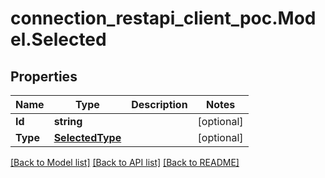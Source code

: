 # connection_restapi_client_poc.Model.Selected

## Properties

Name | Type | Description | Notes
------------ | ------------- | ------------- | -------------
**Id** | **string** |  | [optional] 
**Type** | [**SelectedType**](SelectedType.md) |  | [optional] 

[[Back to Model list]](../README.md#documentation-for-models) [[Back to API list]](../README.md#documentation-for-api-endpoints) [[Back to README]](../README.md)

